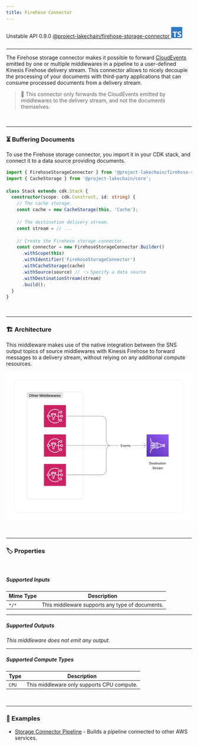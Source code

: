 ```yaml
---
title: Firehose Connector
---
```


<span title="Label: Pro" data-view-component="true" class="Label Label--api text-uppercase">
  Unstable API
</span>
<span title="Label: Pro" data-view-component="true" class="Label Label--version text-uppercase">
  0.9.0
</span>
<span title="Label: Pro" data-view-component="true" class="Label Label--package">
  <a target="_blank" href="https://www.npmjs.com/package/@project-lakechain/firehose-storage-connector">
    @project-lakechain/firehose-storage-connector
  </a>
</span>
<span class="language-icon">
  <svg role="img" viewBox="0 0 24 24" width="30" xmlns="http://www.w3.org/2000/svg" style="fill: #3178C6;"><title>TypeScript</title><path d="M1.125 0C.502 0 0 .502 0 1.125v21.75C0 23.498.502 24 1.125 24h21.75c.623 0 1.125-.502 1.125-1.125V1.125C24 .502 23.498 0 22.875 0zm17.363 9.75c.612 0 1.154.037 1.627.111a6.38 6.38 0 0 1 1.306.34v2.458a3.95 3.95 0 0 0-.643-.361 5.093 5.093 0 0 0-.717-.26 5.453 5.453 0 0 0-1.426-.2c-.3 0-.573.028-.819.086a2.1 2.1 0 0 0-.623.242c-.17.104-.3.229-.393.374a.888.888 0 0 0-.14.49c0 .196.053.373.156.529.104.156.252.304.443.444s.423.276.696.41c.273.135.582.274.926.416.47.197.892.407 1.266.628.374.222.695.473.963.753.268.279.472.598.614.957.142.359.214.776.214 1.253 0 .657-.125 1.21-.373 1.656a3.033 3.033 0 0 1-1.012 1.085 4.38 4.38 0 0 1-1.487.596c-.566.12-1.163.18-1.79.18a9.916 9.916 0 0 1-1.84-.164 5.544 5.544 0 0 1-1.512-.493v-2.63a5.033 5.033 0 0 0 3.237 1.2c.333 0 .624-.03.872-.09.249-.06.456-.144.623-.25.166-.108.29-.234.373-.38a1.023 1.023 0 0 0-.074-1.089 2.12 2.12 0 0 0-.537-.5 5.597 5.597 0 0 0-.807-.444 27.72 27.72 0 0 0-1.007-.436c-.918-.383-1.602-.852-2.053-1.405-.45-.553-.676-1.222-.676-2.005 0-.614.123-1.141.369-1.582.246-.441.58-.804 1.004-1.089a4.494 4.494 0 0 1 1.47-.629 7.536 7.536 0 0 1 1.77-.201zm-15.113.188h9.563v2.166H9.506v9.646H6.789v-9.646H3.375z"/></svg>
</span>
<div style="margin-top: 26px"></div>

---

The Firehose storage connector makes it possible to forward [CloudEvents](/project-lakechain/general/events) emitted by one or multiple middlewares in a pipeline to a user-defined Kinesis Firehose delivery stream. This connector allows to nicely decouple the processing of your documents with third-party applications that can consume processed documents from a delivery stream.

> 💁 This connector only forwards the CloudEvents emitted by middlewares to the delivery stream, and not the documents themselves.

<br />

---

### ⏳ Buffering Documents

To use the Firehose storage connector, you import it in your CDK stack, and connect it to a data source providing documents.

```typescript
import { FirehoseStorageConnector } from '@project-lakechain/firehose-storage-connector';
import { CacheStorage } from '@project-lakechain/core';

class Stack extends cdk.Stack {
  constructor(scope: cdk.Construct, id: string) {
    // The cache storage.
    const cache = new CacheStorage(this, 'Cache');

    // The destination delivery stream.
    const stream = // ...

    // Create the Firehose storage connector.
    const connector = new FirehoseStorageConnector.Builder()
      .withScope(this)
      .withIdentifier('FirehoseStorageConnector')
      .withCacheStorage(cache)
      .withSource(source) // 👈 Specify a data source
      .withDestinationStream(stream)
      .build();
  }
}
```

<br>

---

### 🏗️ Architecture

This middleware makes use of the native integration between the SNS output topics of source middlewares with Kinesis Firehose to forward messages to a delivery stream, without relying on any additional compute resources.

![Firehose Storage Connector Architecture](../../../assets/firehose-storage-connector-architecture.png)

<br>

---

### 🏷️ Properties

<br>

##### Supported Inputs

|  Mime Type  | Description |
| ----------- | ----------- |
| `*/*` | This middleware supports any type of documents. |

---

##### Supported Outputs

*This middleware does not emit any output.*

---

##### Supported Compute Types

| Type  | Description |
| ----- | ----------- |
| `CPU` | This middleware only supports CPU compute. |

<br>

---

### 📖 Examples

- [Storage Connector Pipeline](https://github.com/awslabs/project-lakechain/tree/main/examples/simple-pipelines/storage-connector-pipeline) - Builds a pipeline connected to other AWS services.

